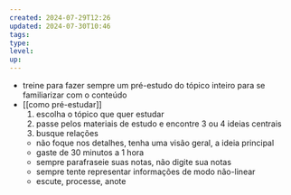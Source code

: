 ```yaml
---
created: 2024-07-29T12:26
updated: 2024-07-30T10:46
tags: 
type: 
level: 
up: 
---
```

- treine para fazer sempre um pré-estudo do tópico inteiro para se familiarizar com o conteúdo
- [[como pré-estudar]]
	1. escolha o tópico que quer estudar
	2. passe pelos materiais de estudo e encontre 3 ou 4 ideias centrais
	3. busque relações
	- não foque nos detalhes, tenha uma visão geral, a ideia principal
	- gaste de 30 minutos a 1 hora
	- sempre parafraseie suas notas, não digite sua notas
	- sempre tente representar informações de modo não-linear
	- escute, processe, anote